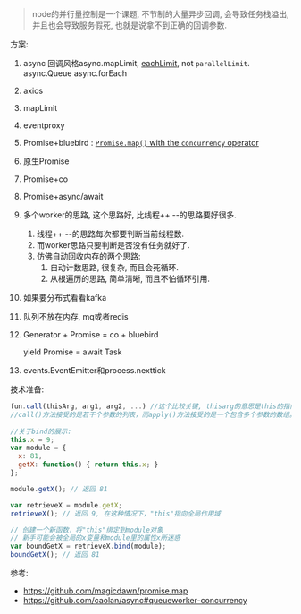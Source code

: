 > node的并行量控制是一个课题, 不节制的大量异步回调, 会导致任务栈溢出, 并且也会导致服务假死, 也就是说拿不到正确的回调参数.

方案:

1. async 回调风格async.mapLimit,  [eachLimit](https://github.com/caolan/async#each), not `parallelLimit`.   async.Queue   async.forEach

2. axios

3. mapLimit

4. eventproxy

5. Promise+bluebird : [`Promise.map()` with the `concurrency` operator](http://bluebirdjs.com/docs/api/promise.map.html)

6. 原生Promise

7. Promise+co

8. Promise+async/await

9. 多个worker的思路,  这个思路好, 比线程++ --的思路要好很多.

   1.  线程++ --的思路每次都要判断当前线程数. 
   2. 而worker思路只要判断是否没有任务就好了. 
   3. 仿佛自动回收内存的两个思路:
      1. 自动计数思路, 很复杂, 而且会死循环.
      2. 从根遍历的思路, 简单清晰, 而且不怕循环引用.

10. 如果要分布式看看kafka

11. 队列不放在内存, mq或者redis

12. Generator + Promise = co + bluebird

    yield Promise = await Task<T>

13. events.EventEmitter和process.nexttick

技术准备:

```js
fun.call(thisArg, arg1, arg2, ...) //这个比较关键, thisarg的意思是this的指向.
//call()方法接受的是若干个参数的列表，而apply()方法接受的是一个包含多个参数的数组。
         
//关于bind的展示:         
this.x = 9; 
var module = {
  x: 81,
  getX: function() { return this.x; }
};

module.getX(); // 返回 81

var retrieveX = module.getX;
retrieveX(); // 返回 9, 在这种情况下，"this"指向全局作用域

// 创建一个新函数，将"this"绑定到module对象
// 新手可能会被全局的x变量和module里的属性x所迷惑
var boundGetX = retrieveX.bind(module);
boundGetX(); // 返回 81
```

参考:

- https://github.com/magicdawn/promise.map
- https://github.com/caolan/async#queueworker-concurrency

